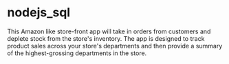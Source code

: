 # nodejs_sql

This Amazon like store-front app will take in orders from customers and deplete stock from the store's inventory. The app is designed to track product sales across your store's departments and then provide a summary of the highest-grossing departments in the store.


